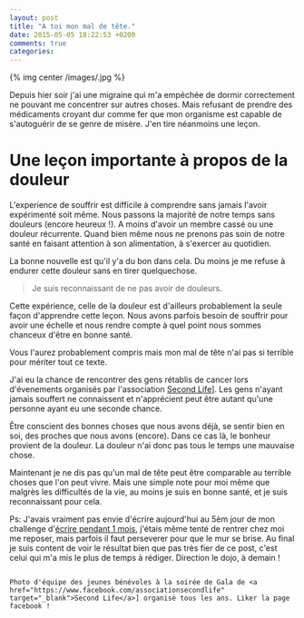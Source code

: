 ```yaml
---
layout: post
title: "A toi mon mal de tête."
date: 2015-05-05 18:22:53 +0200
comments: true
categories:
---
```

{% img center /images/.jpg %}

Depuis hier soir j'ai une migraine qui m'a empéchée de dormir correctement ne pouvant me concentrer sur autres choses. Mais refusant de prendre des médicaments croyant dur comme fer que mon organisme est capable de s'autoguérir de se genre de misère. J'en tire néanmoins une leçon.

<!-- more -->

# Une leçon importante à propos de la douleur

L'experience de souffrir est difficile à comprendre sans jamais l'avoir expérimenté soit même. Nous passons la majorité de notre temps sans douleurs (encore heureux !). A moins d'avoir un membre cassé ou une douleur récurrente. Quand bien même nous ne prenons pas soin de notre santé en faisant attention à son alimentation, à s'exercer au quotidien.

La bonne nouvelle est qu'il y'a du bon dans cela. Du moins je me refuse à endurer cette douleur sans en tirer quelquechose.

> Je suis reconnaissant de ne pas avoir de douleurs.

Cette expérience, celle de la douleur est d'ailleurs probablement la seule façon d'apprendre cette leçon. Nous avons parfois besoin de souffrir pour avoir une échelle et nous rendre compte à quel point nous sommes chanceux d'être en bonne santé.

Vous l'aurez probablement compris mais mon mal de tête n'ai pas si terrible pour mériter tout ce texte.

J'ai eu la chance de rencontrer des gens rétablis de cancer lors d'évenements organisés par l'association <a href="https://www.facebook.com/associationsecondlife" target="_blank">Second Life</a>]. Les gens n'ayant jamais souffert ne connaissent et n'apprécient peut être autant qu'une personne ayant eu une seconde chance.

Être conscient des bonnes choses que nous avons déjà, se sentir bien en soi, des proches que nous avons (encore). Dans ce cas là, le bonheur provient de la douleur. La douleur n'ai donc pas tous le temps une mauvaise chose.

Maintenant je ne dis pas qu'un mal de tête peut être comparable au terrible choses que l'on peut vivre. Mais une simple note pour moi même que malgrès les difficultés de la vie, au moins je suis en bonne santé, et je suis reconnaissant pour cela.

Ps: J'avais vraiment pas envie d'écrire aujourd'hui au 5èm jour de mon challenge d'[écrire pendant 1 mois](/blog/2015/05/01/ecriture-et-peur/), j'étais même tenté de rentrer chez moi me reposer, mais parfois il faut perseverer pour que le mur se brise. Au final je suis content de voir le résultat bien que pas très fier de ce post, c'est celui qui m'a mis le plus de temps à rédiger. Direction le dojo, à demain !

~~~

Photo d'équipe des jeunes bénévoles à la soirée de Gala de <a href="https://www.facebook.com/associationsecondlife" target="_blank">Second Life</a>] organisé tous les ans. Liker la page facebook !
